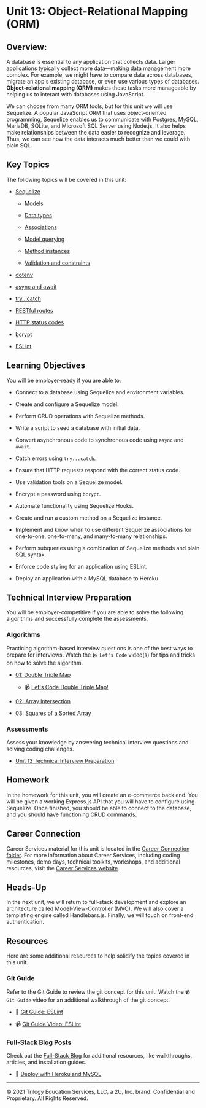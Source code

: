 # Unit 13: Object-Relational Mapping (ORM)

## Overview:

A database is essential to any application that collects data. Larger applications typically collect more data&mdash;making data management more complex. For example, we might have to compare data across databases, migrate an app's existing database, or even use various types of databases. **Object-relational mapping (ORM)** makes these tasks more manageable by helping us to interact with databases using JavaScript.

We can choose from many ORM tools, but for this unit we will use Sequelize. A popular JavaScript ORM that uses object-oriented programming, Sequelize enables us to communicate with Postgres, MySQL, MariaDB, SQLite, and Microsoft SQL Server using Node.js. It also helps make relationships between the data easier to recognize and leverage. Thus, we can see how the data interacts much better than we could with plain SQL.

## Key Topics

The following topics will be covered in this unit:

* [Sequelize](https://sequelize.org/master/)

  * [Models](https://sequelize.org/master/manual/model-basics.html)

  * [Data types](https://sequelize.org/master/manual/model-basics.html#data-types)
  
  * [Associations](https://sequelize.org/master/manual/assocs.html)

  * [Model querying](https://sequelize.org/master/manual/model-querying-basics.html)

  * [Method instances](https://sequelize.org/master/manual/model-basics.html#taking-advantage-of-models-being-classes)

  * [Validation and constraints](https://sequelize.org/master/manual/validations-and-constraints.html)

* [dotenv](https://www.npmjs.com/package/dotenv)

* [async and await](https://developer.mozilla.org/en-US/docs/Web/JavaScript/Reference/Statements/async_function)

* [try...catch](https://developer.mozilla.org/en-US/docs/Web/JavaScript/Reference/Statements/try...catch)

* [RESTful routes](https://en.wikipedia.org/wiki/Representational_state_transfer#Applied_to_web_services)

* [HTTP status codes](https://developer.mozilla.org/en-US/docs/Web/HTTP/Status)

* [bcrypt](https://www.npmjs.com/package/bcrypt)

* [ESLint](https://eslint.org/docs/user-guide/configuring)

## Learning Objectives

You will be employer-ready if you are able to:

* Connect to a database using Sequelize and environment variables.

* Create and configure a Sequelize model.

* Perform CRUD operations with Sequelize methods.

* Write a script to seed a database with initial data.

* Convert asynchronous code to synchronous code using `async` and `await`.

* Catch errors using `try...catch`.

* Ensure that HTTP requests respond with the correct status code.

* Use validation tools on a Sequelize model.

* Encrypt a password using `bcrypt`.

* Automate functionality using Sequelize Hooks.

* Create and run a custom method on a Sequelize instance.

* Implement and know when to use different Sequelize associations for one-to-one, one-to-many, and many-to-many relationships.

* Perform subqueries using a combination of Sequelize methods and plain SQL syntax.

* Enforce code styling for an application using ESLint.

* Deploy an application with a MySQL database to Heroku.

## Technical Interview Preparation

You will be employer-competitive if you are able to solve the following algorithms and successfully complete the assessments.

### Algorithms

Practicing algorithm-based interview questions is one of the best ways to prepare for interviews. Watch the `📹 Let's Code` video(s) for tips and tricks on how to solve the algorithm.

* [01: Double Triple Map](./03-Algorithms/01-double-triple-map)

  * 📹 [Let's Code Double Triple Map!](https://2u-20.wistia.com/medias/pz1ugrv0yu)

* [02: Array Intersection](./03-Algorithms/02-array-intersection)

* [03: Squares of a Sorted Array](./03-Algorithms/03-squares-of-a-sorted-array)

### Assessments

Assess your knowledge by answering technical interview questions and solving coding challenges.

* [Unit 13 Technical Interview Preparation](https://forms.gle/xH18Tn3PwctkCUBi9)

## Homework

In the homework for this unit, you will create an e-commerce back end. You will be given a working Express.js API that you will have to configure using Sequelize. Once finished, you should be able to connect to the database, and you should have functioning CRUD commands.

## Career Connection

Career Services material for this unit is located in the [Career Connection folder](./04-Career-Connection/README.md). For more information about Career Services, including coding milestones, demo days, technical toolkits, workshops, and additional resources, visit the [Career Services website](https://mycareerspot.org/).

## Heads-Up

In the next unit, we will return to full-stack development and explore an architecture called Model-View-Controller (MVC). We will also cover a templating engine called Handlebars.js. Finally, we will touch on front-end authentication.

## Resources

Here are some additional resources to help solidify the topics covered in this unit.

### Git Guide

Refer to the Git Guide to review the git concept for this unit. Watch the `📹 Git Guide` video for an additional walkthrough of the git concept.

  * 📖 [Git Guide: ESLint](./01-Activities/27-Evr_Eslint)

  * 📹 [Git Guide Video: ESLint](https://2u-20.wistia.com/medias/8enml3wuio)

### Full-Stack Blog Posts

Check out the [Full-Stack Blog](https://coding-boot-camp.github.io/full-stack/) for additional resources, like walkthroughs, articles, and installation guides.

  * 📖 [Deploy with Heroku and MySQL](https://coding-boot-camp.github.io/full-stack/heroku/deploy-with-heroku-and-mysql)

---
© 2021 Trilogy Education Services, LLC, a 2U, Inc. brand. Confidential and Proprietary. All Rights Reserved.